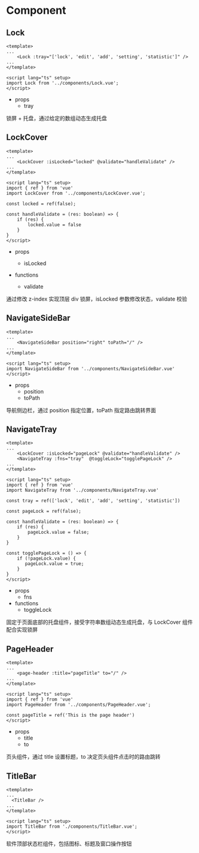 # Component

## Lock

```vue
<template>
...
	<Lock :tray="['lock', 'edit', 'add', 'setting', 'statistic']" />
...
</template>

<script lang="ts" setup>
import Lock from '../components/Lock.vue';    
</script>
```

- props
  - tray

锁屏 + 托盘，通过给定的数组动态生成托盘



## LockCover

```vue
<template>
...
	<LockCover :isLocked="locked" @validate="handleValidate" />
...
</template>

<script lang="ts" setup>
import { ref } from 'vue'
import LockCover from '../components/LockCover.vue';    
    
const locked = ref(false);
    
const handleValidate = (res: boolean) => {
    if (res) {
        locked.value = false
    }
}
</script>
```

- props
  - isLocked

- functions
  - validate

通过修改 z-index 实现顶层 div 锁屏，isLocked 参数修改状态，validate 校验

## NavigateSideBar

```vue
<template>
...
	<NavigateSideBar position="right" toPath="/" />
...
</template>

<script lang="ts" setup>
import NavigateSideBar from '../components/NavigateSideBar.vue'
</script>
```

- props
  - position
  - toPath

导航侧边栏，通过 position 指定位置，toPath 指定路由跳转界面

## NavigateTray

```vue
<template>
...
    <LockCover :isLocked="pageLock" @validate="handleValidate" />
    <NavigateTray :fns="tray"  @toggleLock="togglePageLock" />
...
</template>

<script lang="ts" setup>
import { ref } from 'vue'
import NavigateTray from '../components/NavigateTray.vue'
    
const tray = ref(['lock', 'edit', 'add', 'setting', 'statistic'])   

const pageLock = ref(false);
    
const handleValidate = (res: boolean) => {
    if (res) {
        pageLock.value = false; 
    }
}

const togglePageLock = () => {
    if (!pageLock.value) {
       pageLock.value = true; 
    }
}
</script>
```

- props
  - fns
- functions
  - toggleLock

固定于页面底部的托盘组件，接受字符串数组动态生成托盘，与 LockCover 组件配合实现锁屏

## PageHeader

```vue
<template>
...
	<page-header :title="pageTitle" to="/" />	
...
</template>

<script lang="ts" setup>
import { ref } from 'vue'
import PageHeader from '../components/PageHeader.vue';    

const pageTitle = ref('This is the page header')
</script>
```

- props
  - title
  - to

页头组件，通过 title 设置标题，to 决定页头组件点击时的路由跳转

## TitleBar

```vue
<template>
...
  <TitleBar />
...
</template>

<script lang="ts" setup>
import TitleBar from './components/TitleBar.vue';
</script>
```

软件顶部状态栏组件，包括图标、标题及窗口操作按钮